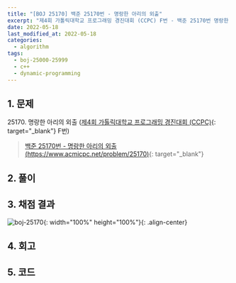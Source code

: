 ```yaml
---
title: "[BOJ 25170] 백준 25170번 - 명랑한 아리의 외출"
excerpt: "제4회 가톨릭대학교 프로그래밍 경진대회 (CCPC) F번 - 백준 25170번 명랑한 아리의 외출 풀이"
date: 2022-05-18
last_modified_at: 2022-05-18
categories:
  - algorithm
tags:
  - boj-25000-25999
  - c++
  - dynamic-programming
---
```


## 1. 문제
$25170$. 명랑한 아리의 외출 ([제4회 가톨릭대학교 프로그래밍 경진대회 (CCPC)](https://burningfalls.github.io/contest/ccpc-baekjoon-contest/){: target="_blank"} F번)

> [백준 25170번 - 명랑한 아리의 외출 (https://www.acmicpc.net/problem/25170)](https://www.acmicpc.net/problem/25170){: target="_blank"}

## 2. 풀이



## 3. 채점 결과

![boj-25170](https://user-images.githubusercontent.com/30232837/168979105-296acdec-e48a-4ab3-94aa-e03d19abcf43.png "boj-25170"){: width="100%" height="100%"}{: .align-center}

## 4. 회고



## 5. 코드

<script src="https://gist.github.com/BurningFalls/b71080ebe5efe574d4031456c27475e3.js"></script>